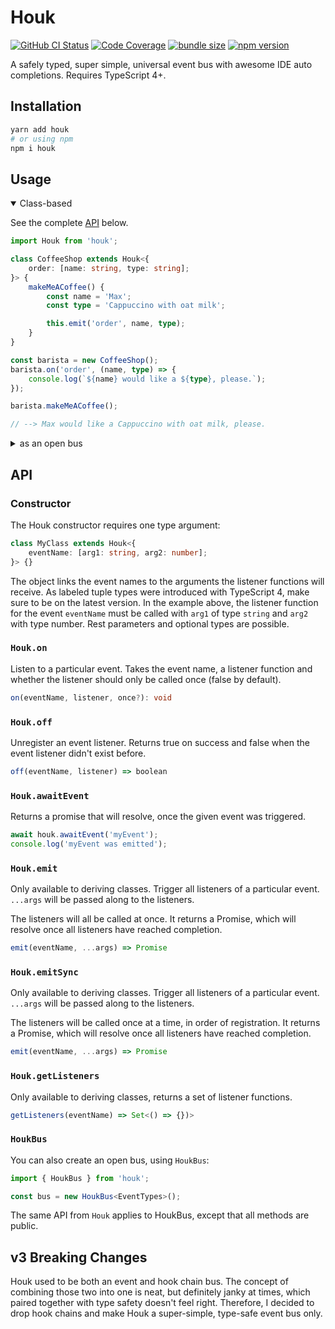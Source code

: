 # Houk

[![GitHub CI Status](https://img.shields.io/github/workflow/status/krmax44/houk/build/main)](https://github.com/krmax44/houk/actions?query=workflow%3Abuild)
[![Code Coverage](https://img.shields.io/codecov/c/github/krmax44/houk)](https://codecov.io/gh/krmax44/houk)
[![bundle size](https://img.shields.io/bundlephobia/minzip/houk)](https://bundlephobia.com/result?p=houk)
[![npm version](https://img.shields.io/npm/v/houk)](https://www.npmjs.com/package/houk)

A safely typed, super simple, universal event bus with awesome IDE auto completions. Requires TypeScript 4+.

## Installation

```bash
yarn add houk
# or using npm
npm i houk
```

## Usage

<details open>
<summary>Class-based</summary>

See the complete [API](#api) below.

```ts
import Houk from 'houk';

class CoffeeShop extends Houk<{
	order: [name: string, type: string];
}> {
	makeMeACoffee() {
		const name = 'Max';
		const type = 'Cappuccino with oat milk';

		this.emit('order', name, type);
	}
}

const barista = new CoffeeShop();
barista.on('order', (name, type) => {
	console.log(`${name} would like a ${type}, please.`);
});

barista.makeMeACoffee();

// --> Max would like a Cappuccino with oat milk, please.
```

</details>

<details>
<summary>as an open bus</summary>

See the complete [API](#houkbus) below.

```ts
import { HoukBus } from 'houk';

const coffeeShop = new HoukBus<{
	order: [name: string, type: string];
}>();

coffeeShop.on('order', (name, type) => {
	console.log(`${name} would like a ${type}, please.`);
});

const name = 'Max';
const type = 'Cappuccino with oat milk';
coffeeShop.emit('order', name, type);

// --> Max would like a Cappuccino with oat milk, please.
```

</details>

## API

### Constructor

The Houk constructor requires one type argument:

```ts
class MyClass extends Houk<{
	eventName: [arg1: string, arg2: number];
}> {}
```

The object links the event names to the arguments the listener functions will receive. As labeled tuple types were introduced with TypeScript 4, make sure to be on the latest version.
In the example above, the listener function for the event `eventName` must be called with `arg1` of type `string` and `arg2` with type number. Rest parameters and optional types are possible.

### `Houk.on`

Listen to a particular event. Takes the event name, a listener function and whether the listener should only be called once (false by default).

```ts
on(eventName, listener, once?): void
```

### `Houk.off`

Unregister an event listener. Returns true on success and false when the event listener didn't exist before.

```ts
off(eventName, listener) => boolean
```

### `Houk.awaitEvent`

Returns a promise that will resolve, once the given event was triggered.

```ts
await houk.awaitEvent('myEvent');
console.log('myEvent was emitted');
```

### `Houk.emit`

Only available to deriving classes. Trigger all listeners of a particular event. `...args` will be passed along to the listeners.

The listeners will all be called at once. It returns a Promise, which will resolve once all listeners have reached completion.

```ts
emit(eventName, ...args) => Promise
```

### `Houk.emitSync`

Only available to deriving classes. Trigger all listeners of a particular event. `...args` will be passed along to the listeners.

The listeners will be called once at a time, in order of registration. It returns a Promise, which will resolve once all listeners have reached completion.

```ts
emit(eventName, ...args) => Promise
```

### `Houk.getListeners`

Only available to deriving classes, returns a set of listener functions.

```ts
getListeners(eventName) => Set<() => {})>
```

### `HoukBus`

You can also create an open bus, using `HoukBus`:

```ts
import { HoukBus } from 'houk';

const bus = new HoukBus<EventTypes>();
```

The same API from `Houk` applies to HoukBus, except that all methods are public.

## v3 Breaking Changes

Houk used to be both an event and hook chain bus. The concept of combining those two into one is neat, but definitely janky at times, which paired together with type safety doesn't feel right. Therefore, I decided to drop hook chains and make Houk a super-simple, type-safe event bus only.
